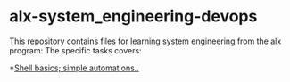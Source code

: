 # alx-system_engineering-devops
This repository contains files for learning system engineering from the alx program:
The specific tasks covers:



*[Shell basics; simple automations..](./0x00-shell_basics)
